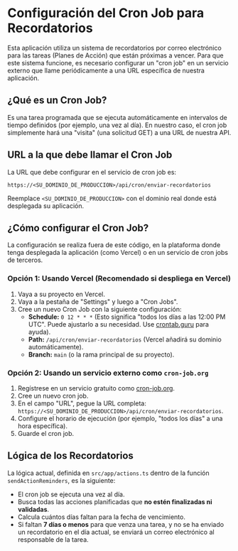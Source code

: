 
# Configuración del Cron Job para Recordatorios

Esta aplicación utiliza un sistema de recordatorios por correo electrónico para las tareas (Planes de Acción) que están próximas a vencer. Para que este sistema funcione, es necesario configurar un "cron job" en un servicio externo que llame periódicamente a una URL específica de nuestra aplicación.

## ¿Qué es un Cron Job?

Es una tarea programada que se ejecuta automáticamente en intervalos de tiempo definidos (por ejemplo, una vez al día). En nuestro caso, el cron job simplemente hará una "visita" (una solicitud GET) a una URL de nuestra API.

## URL a la que debe llamar el Cron Job

La URL que debe configurar en el servicio de cron job es:

`https://<SU_DOMINIO_DE_PRODUCCION>/api/cron/enviar-recordatorios`

Reemplace `<SU_DOMINIO_DE_PRODUCCION>` con el dominio real donde está desplegada su aplicación.

## ¿Cómo configurar el Cron Job?

La configuración se realiza fuera de este código, en la plataforma donde tenga desplegada la aplicación (como Vercel) o en un servicio de cron jobs de terceros.

### Opción 1: Usando Vercel (Recomendado si despliega en Vercel)

1.  Vaya a su proyecto en Vercel.
2.  Vaya a la pestaña de "Settings" y luego a "Cron Jobs".
3.  Cree un nuevo Cron Job con la siguiente configuración:
    *   **Schedule:** `0 12 * * *` (Esto significa "todos los días a las 12:00 PM UTC". Puede ajustarlo a su necesidad. Use [crontab.guru](https://crontab.guru/) para ayuda).
    *   **Path:** `/api/cron/enviar-recordatorios` (Vercel añadirá su dominio automáticamente).
    *   **Branch:** `main` (o la rama principal de su proyecto).

### Opción 2: Usando un servicio externo como `cron-job.org`

1.  Regístrese en un servicio gratuito como [cron-job.org](https://cron-job.org/).
2.  Cree un nuevo cron job.
3.  En el campo "URL", pegue la URL completa: `https://<SU_DOMINIO_DE_PRODUCCION>/api/cron/enviar-recordatorios`.
4.  Configure el horario de ejecución (por ejemplo, "todos los días" a una hora específica).
5.  Guarde el cron job.

## Lógica de los Recordatorios

La lógica actual, definida en `src/app/actions.ts` dentro de la función `sendActionReminders`, es la siguiente:

-   El cron job se ejecuta una vez al día.
-   Busca todas las acciones planificadas que **no estén finalizadas ni validadas**.
-   Calcula cuántos días faltan para la fecha de vencimiento.
-   Si faltan **7 días o menos** para que venza una tarea, y no se ha enviado un recordatorio en el día actual, se enviará un correo electrónico al responsable de la tarea.
